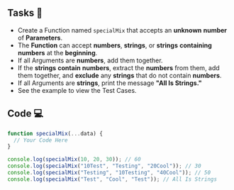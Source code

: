## Tasks 🎯

- Create a Function named `specialMix` that accepts an **unknown** **number** of **Parameters**.
- The **Function** can accept **numbers**, **strings**, or **strings** **containing** **numbers** at the **beginning**.
- If all Arguments are **numbers**, add them together.
- If the **strings** **contain** **numbers**, extract the **numbers** from them, add them together, and **exclude** any **strings** that do not contain **numbers**.
- If all Arguments are **strings**, print the message **"All Is Strings."**
- See the example to view the Test Cases.

## Code 💻

```js
function specialMix(...data) {
  // Your Code Here
}

console.log(specialMix(10, 20, 30)); // 60
console.log(specialMix("10Test", "Testing", "20Cool")); // 30
console.log(specialMix("Testing", "10Testing", "40Cool")); // 50
console.log(specialMix("Test", "Cool", "Test")); // All Is Strings
```
